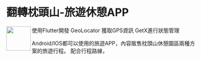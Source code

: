 # 翻轉枕頭山-旅遊休憩APP
<img width="64" src="https://user-images.githubusercontent.com/86880683/225525139-398e19bd-f804-4034-a7b6-58f4ec2e8058.png" align="left" />
使用Flutter開發 GeoLocator 獲取GPS資訊 GetX進行狀態管理


Android/IOS都可以使用的旅遊APP，內容販售枕頭山休憩園區兩種方案的旅遊行程。
配合行程路線，

